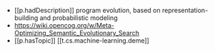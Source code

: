 

- [[p.hadDescription]]  program evolution, based on representation-building and probabilistic modeling
- https://wiki.opencog.org/w/Meta-Optimizing_Semantic_Evolutionary_Search
- [[p.hasTopic]] [[t.cs.machine-learning.deme]]